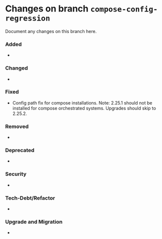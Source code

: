 # Changes on branch `compose-config-regression`
Document any changes on this branch here.
### Added
- 

### Changed
- 

### Fixed
- Config path fix for compose installations.  Note: 2.25.1 should not be installed for compose orchestrated systems.  Upgrades should skip to 2.25.2.

### Removed
- 

### Deprecated
- 

### Security
- 

### Tech-Debt/Refactor
- 

### Upgrade and Migration
- 
